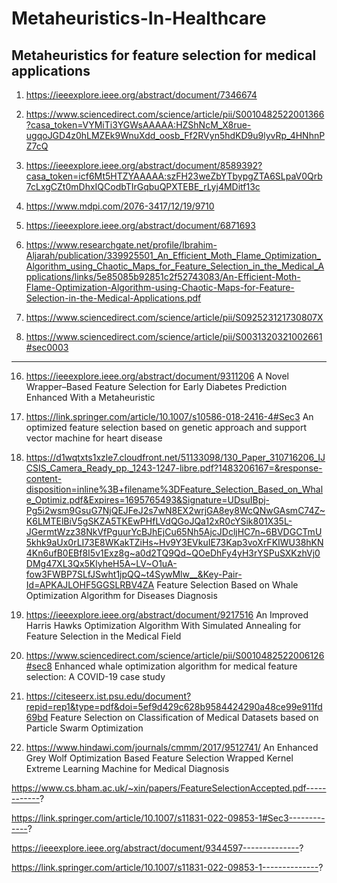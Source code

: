 # Metaheuristics-In-Healthcare
## Metaheuristics for feature selection for medical applications

1. https://ieeexplore.ieee.org/abstract/document/7346674

2. https://www.sciencedirect.com/science/article/pii/S0010482522001366?casa_token=VYMiTi3YGWsAAAAA:HZShNcM_X8rue-ugqoJGD4z0hLMZEk9WnuXdd_oosb_Ff2RVyn5hdKD9u9lyvRp_4HNhnPZ7cQ

3. https://ieeexplore.ieee.org/abstract/document/8589392?casa_token=icf6Mt5HTZYAAAAA:szFH23weZbYTbypgZTA6SLpaV0Qrb7cLxgCZt0mDhxIQCodbTIrGqbuQPXTEBE_rLyj4MDitf13c

4. https://www.mdpi.com/2076-3417/12/19/9710

5. https://ieeexplore.ieee.org/abstract/document/6871693

6. https://www.researchgate.net/profile/Ibrahim-Aljarah/publication/339925501_An_Efficient_Moth_Flame_Optimization_Algorithm_using_Chaotic_Maps_for_Feature_Selection_in_the_Medical_Applications/links/5e85085b92851c2f52743083/An-Efficient-Moth-Flame-Optimization-Algorithm-using-Chaotic-Maps-for-Feature-Selection-in-the-Medical-Applications.pdf

7. https://www.sciencedirect.com/science/article/pii/S092523121730807X

8. https://www.sciencedirect.com/science/article/pii/S0031320321002661#sec0003

********************************************************************************************************************************************************************************************
16. https://ieeexplore.ieee.org/abstract/document/9311206
A Novel Wrapper–Based Feature Selection for Early Diabetes Prediction Enhanced With a Metaheuristic

17. https://link.springer.com/article/10.1007/s10586-018-2416-4#Sec3
An optimized feature selection based on genetic approach and support vector machine for heart disease

18. https://d1wqtxts1xzle7.cloudfront.net/51133098/130_Paper_310716206_IJCSIS_Camera_Ready_pp._1243-1247-libre.pdf?1483206167=&response-content-disposition=inline%3B+filename%3DFeature_Selection_Based_on_Whale_Optimiz.pdf&Expires=1695765493&Signature=UDsuIBpj-Pg5i2wsm9GsuG7NjQEJFeJ2s7wN8EX2wrjGA8ey8WcQNwGAsmC74Z~K6LMTElBiV5gSKZA5TKEwPHfLVdQGoJQa12xR0cYSik801X35L-JGermtWzz38NkVfPguurYcBJhEjCu65Nh5AjcJDcljHC7n~6BVDGCTmU5khk9aUx0rLI73E8WKakTZiHs~Hv9Y3EVkuIE73Kap3voXrFKIWU38hKN4Kn6ufB0EBf8I5v1Exz8g~a0d2TQ9Qd~QOeDhFy4yH3rYSPuSXKzhVj0DMg47XL3Qx5KlyheH5A~LV~O1uA-fow3FWBP7SLfJSwht1jpQQ~t4SywMlw__&Key-Pair-Id=APKAJLOHF5GGSLRBV4ZA
Feature Selection Based on Whale Optimization Algorithm for Diseases Diagnosis

9. https://ieeexplore.ieee.org/abstract/document/9217516
An Improved Harris Hawks Optimization Algorithm With Simulated Annealing for Feature Selection in the Medical Field

11. https://www.sciencedirect.com/science/article/pii/S0010482522006126#sec8
Enhanced whale optimization algorithm for medical feature selection: A COVID-19 case study

13. https://citeseerx.ist.psu.edu/document?repid=rep1&type=pdf&doi=5ef9d429c628b9584424290a48ce99e911fd69bd
Feature Selection on Classification of Medical Datasets based on Particle Swarm Optimization

15. https://www.hindawi.com/journals/cmmm/2017/9512741/
An Enhanced Grey Wolf Optimization Based Feature Selection Wrapped Kernel Extreme Learning Machine for Medical Diagnosis

https://www.cs.bham.ac.uk/~xin/papers/FeatureSelectionAccepted.pdf------------?

https://link.springer.com/article/10.1007/s11831-022-09853-1#Sec3-------------?

https://ieeexplore.ieee.org/abstract/document/9344597--------------?

https://link.springer.com/article/10.1007/s11831-022-09853-1--------------?
